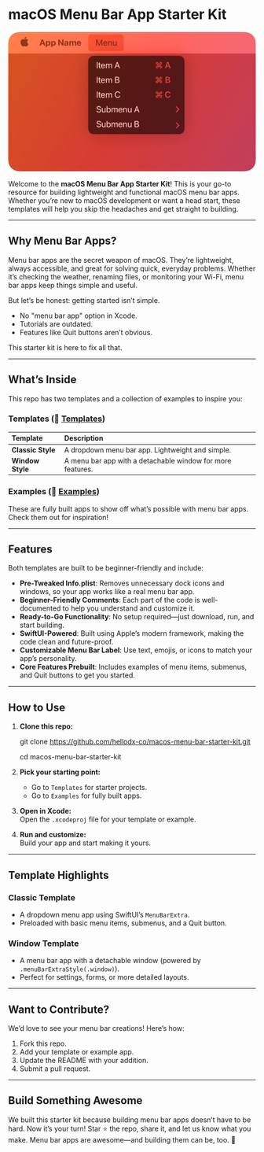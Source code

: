 # macOS Menu Bar App Starter Kit

![Starter Kit Banner](./starterkit-banner.png)  

Welcome to the **macOS Menu Bar App Starter Kit**\! This is your go-to resource for building lightweight and functional macOS menu bar apps. Whether you’re new to macOS development or want a head start, these templates will help you skip the headaches and get straight to building.

---

## Why Menu Bar Apps?

Menu bar apps are the secret weapon of macOS. They’re lightweight, always accessible, and great for solving quick, everyday problems. Whether it’s checking the weather, renaming files, or monitoring your Wi-Fi, menu bar apps keep things simple and useful.

But let’s be honest: getting started isn’t simple.

- No "menu bar app" option in Xcode.  
- Tutorials are outdated.  
- Features like Quit buttons aren’t obvious.

This starter kit is here to fix all that.

---

## What’s Inside

This repo has two templates and a collection of examples to inspire you:

### Templates (📂 [Templates](http://./Templates))

| Template | Description |
| :---- | :---- |
| **Classic Style** | A dropdown menu bar app. Lightweight and simple. |
| **Window Style** | A menu bar app with a detachable window for more features. |

### Examples (📂 [Examples](http://./Examples))

These are fully built apps to show off what’s possible with menu bar apps. Check them out for inspiration\!

---

## Features

Both templates are built to be beginner-friendly and include:

- **Pre-Tweaked Info.plist**: Removes unnecessary dock icons and windows, so your app works like a real menu bar app.  
- **Beginner-Friendly Comments**: Each part of the code is well-documented to help you understand and customize it.  
- **Ready-to-Go Functionality**: No setup required—just download, run, and start building.  
- **SwiftUI-Powered**: Built using Apple’s modern framework, making the code clean and future-proof.  
- **Customizable Menu Bar Label**: Use text, emojis, or icons to match your app’s personality.  
- **Core Features Prebuilt**: Includes examples of menu items, submenus, and Quit buttons to get you started.

---

## How to Use

1. **Clone this repo:**  
     
   git clone https://github.com/hellodx-co/macos-menu-bar-starter-kit.git  
     
   cd macos-menu-bar-starter-kit  
     
2. **Pick your starting point:**  
     
   - Go to `Templates` for starter projects.  
   - Go to `Examples` for fully built apps.

   

3. **Open in Xcode:**  
   Open the `.xcodeproj` file for your template or example.  
     
4. **Run and customize:**  
   Build your app and start making it yours.

---

## Template Highlights

### Classic Template

- A dropdown menu app using SwiftUI’s `MenuBarExtra`.  
- Preloaded with basic menu items, submenus, and a Quit button.

### Window Template

- A menu bar app with a detachable window (powered by `.menuBarExtraStyle(.window)`).  
- Perfect for settings, forms, or more detailed layouts.

---

## Want to Contribute?

We’d love to see your menu bar creations\! Here’s how:

1. Fork this repo.  
2. Add your template or example app.  
3. Update the README with your addition.  
4. Submit a pull request.

---

## Build Something Awesome

We built this starter kit because building menu bar apps doesn’t have to be hard. Now it’s your turn\! Star ⭐ the repo, share it, and let us know what you make. Menu bar apps are awesome—and building them can be, too. 🎉  
